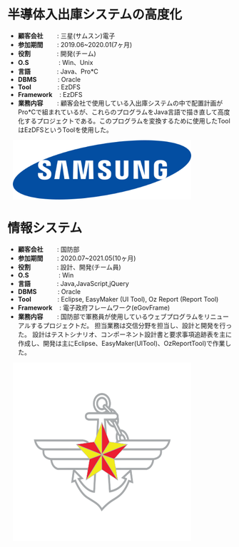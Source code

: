 # 半導体入出庫システムの高度化

- <b>顧客会社</b></span>&nbsp;&nbsp;&nbsp;&nbsp;&nbsp;&nbsp;&nbsp;&nbsp;: 三星(サムスン)電子
- <b>参加期間</b>&nbsp;&nbsp;&nbsp;&nbsp;&nbsp;&nbsp;&nbsp;&nbsp;: 2019.06~2020.01(7ヶ月)
- <b>役割</b>&nbsp;&nbsp;&nbsp;&nbsp;&nbsp;&nbsp;&nbsp;&nbsp;&nbsp;&nbsp;&nbsp;&nbsp;&nbsp;&nbsp;&nbsp;: 開発(チーム)
- <b>O.S</b>&nbsp;&nbsp;&nbsp;&nbsp;&nbsp;&nbsp;&nbsp;&nbsp;&nbsp;&nbsp;&nbsp;&nbsp;&nbsp;&nbsp;&nbsp;&nbsp; : Win、Unix
- <b>言語</b>&nbsp;&nbsp;&nbsp;&nbsp;&nbsp;&nbsp;&nbsp;&nbsp;&nbsp;&nbsp;&nbsp;&nbsp;&nbsp;&nbsp;&nbsp;: Java、Pro*C
- <b>DBMS</b>&nbsp;&nbsp;&nbsp;&nbsp;&nbsp;&nbsp;&nbsp;&nbsp;&nbsp;&nbsp;&nbsp;&nbsp;: Oracle
- <b>Tool</b>&nbsp;&nbsp;&nbsp;&nbsp;&nbsp;&nbsp;&nbsp;&nbsp;&nbsp;&nbsp;&nbsp;&nbsp;&nbsp;&nbsp;&nbsp;: EzDFS
- <b>Framework</b>&nbsp;&nbsp;&nbsp;&nbsp;: EzDFS
- <b>業務内容</b>&nbsp;&nbsp;&nbsp;&nbsp;&nbsp;&nbsp;&nbsp;&nbsp;: 顧客会社で使用している入出庫システムの中で配置計画がPro*Cで組まれているが、これらのプログラムをJava言語で描き直して高度化するプロジェクトである。このプログラムを変換するために使用したToolはEzDFSというToolを使用した。

&nbsp;&nbsp;&nbsp;<img src="projects/samsung.png" width="400">




# 情報システム

- <b>顧客会社</b></span>&nbsp;&nbsp;&nbsp;&nbsp;&nbsp;&nbsp;&nbsp;&nbsp;: 国防部
- <b>参加期間</b>&nbsp;&nbsp;&nbsp;&nbsp;&nbsp;&nbsp;&nbsp;&nbsp;: 2020.07~2021.05(10ヶ月)
- <b>役割</b>&nbsp;&nbsp;&nbsp;&nbsp;&nbsp;&nbsp;&nbsp;&nbsp;&nbsp;&nbsp;&nbsp;&nbsp;&nbsp;&nbsp;&nbsp;: 設計、開発(チーム員)
- <b>O.S</b>&nbsp;&nbsp;&nbsp;&nbsp;&nbsp;&nbsp;&nbsp;&nbsp;&nbsp;&nbsp;&nbsp;&nbsp;&nbsp;&nbsp;&nbsp;&nbsp; : Win
- <b>言語</b>&nbsp;&nbsp;&nbsp;&nbsp;&nbsp;&nbsp;&nbsp;&nbsp;&nbsp;&nbsp;&nbsp;&nbsp;&nbsp;&nbsp;&nbsp;: Java,JavaScript,jQuery
- <b>DBMS</b>&nbsp;&nbsp;&nbsp;&nbsp;&nbsp;&nbsp;&nbsp;&nbsp;&nbsp;&nbsp;&nbsp;&nbsp;: Oracle
- <b>Tool</b>&nbsp;&nbsp;&nbsp;&nbsp;&nbsp;&nbsp;&nbsp;&nbsp;&nbsp;&nbsp;&nbsp;&nbsp;&nbsp;&nbsp;&nbsp;: Eclipse, EasyMaker (UI Tool), Oz Report (Report Tool)
- <b>Framework</b>&nbsp;&nbsp;&nbsp;&nbsp;: 電子政府フレームワーク(eGovFrame)
- <b>業務内容</b>&nbsp;&nbsp;&nbsp;&nbsp;&nbsp;&nbsp;&nbsp;&nbsp;: 国防部で軍務員が使用しているウェブプログラムをリニューアルするプロジェクトだ。 担当業務は交信分野を担当し、設計と開発を行った。 設計はテストシナリオ、コンポーネント設計書と要求事項追跡表を主に作成し、開発は主にEclipse、EasyMaker(UITool)、OzReportTool)で作業した。

&nbsp;&nbsp;&nbsp;<img src="projects/military.png" width="400">

